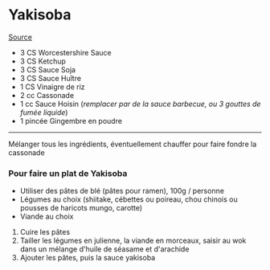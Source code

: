 # Yakisoba

[Source](https://ohmonbento.com/sauce-barbecue-yakisoba/)

- 3 CS Worcestershire Sauce
- 3 CS Ketchup
- 3 CS Sauce Soja
- 3 CS Sauce Huître
- 1 CS Vinaigre de riz
- 2 cc Cassonade
- 1 cc Sauce Hoisin (*remplacer par de la sauce barbecue, ou 3 gouttes de fumée liquide*)
- 1 pincée Gingembre en poudre

---

Mélanger tous les ingrédients, éventuellement chauffer pour faire fondre la cassonade

### Pour faire un plat de Yakisoba

- Utiliser des pâtes de blé (pâtes pour ramen), 100g / personne
- Légumes au choix (shiitake, cébettes ou poireau, chou chinois ou pousses de haricots mungo, carotte)
- Viande au choix

1. Cuire les pâtes
2. Tailler les légumes en julienne, la viande en morceaux, saisir au wok dans un mélange d'huile de séasame et d'arachide
3. Ajouter les pâtes, puis la sauce yakisoba
